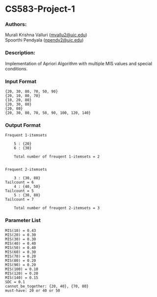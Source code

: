 # CS583-Project-1

### Authors:
Murali Krishna Valluri (mvallu2@uic.edu)<br>
Spoorthi Pendyala (npendy2@uic.edu)

### Description:
Implementation of Apriori Algorithm with multiple MIS values and special
conditions.


### Input Format
    {20, 30, 80, 70, 50, 90}
    {20, 10, 80, 70}
    {10, 20, 80}
    {20, 30, 80}
    {20, 80}
    {20, 30, 80, 70, 50, 90, 100, 120, 140}

### Output Format
    Frequent 1-itemsets

	    5 : {20}
	    6 : {30}

	    Total number of freuqent 1-itemsets = 2


    Frequent 2-itemsets

	    3 : {30, 80}
    Tailcount = 6
	    4 : {40, 50}
    Tailcount = 5
	    5 : {30, 80}
    Tailcount = 7

	    Total number of freuqent 2-itemsets = 3

### Parameter List
    MIS(10) = 0.43
    MIS(20) = 0.30
    MIS(30) = 0.30
    MIS(40) = 0.40
    MIS(50) = 0.40
    MIS(60) = 0.30
    MIS(70) = 0.20
    MIS(80) = 0.20
    MIS(90) = 0.20
    MIS(100) = 0.10
    MIS(120) = 0.20
    MIS(140) = 0.15
    SDC = 0.1
    cannot_be_together: {20, 40}, {70, 80}
    must-have: 20 or 40 or 50